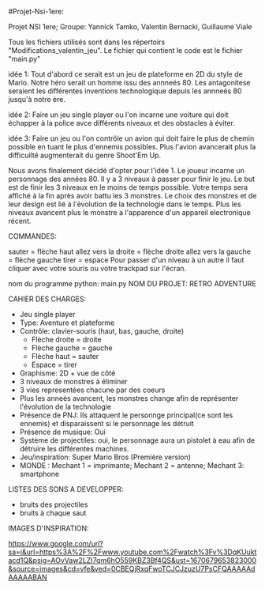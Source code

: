 #Projet-Nsi-1ere: 

Projet NSI 1ere; Groupe: Yannick Tamko, Valentin Bernacki, Guillaume Viale

Tous les fichiers utilisés sont dans les répertoirs "Modifications_valentin_jeu".
Le fichier qui contient le code est le fichier "main.py"

idée 1:  Tout d'abord ce serait est un jeu de plateforme en 2D du style de Mario. Notre héro serait un homme issu des annneés 80. Les antagonitese seraient les différentes inventions technologique depuis les annneés 80 jusqu'à notre ère.

idée 2:  Faire un jeu single player ou l'on incarne une voiture qui doit échapper à la police avce différents niveaux et des obstacles à éviter.

idée 3:   Faire un jeu ou l'on contrôle un avion qui doit faire le plus de chemin possible en tuant le plus d'ennemis possibles. Plus l'avion avancerait plus la difficuilté augmenterait du genre Shoot'Em Up. 

Nous avons finalement décidé d'opter pour l'idée 1. Le joueur incarne un personnage des années 80. Il y a 3 niveaux à passer pour finir le jeu. Le but est de finir les 3 niveaux en le moins de temps possible. Votre temps sera affiché à la fin après avoir battu les 3 monstres. Le choix des monstres et de leur design est lié à l'évolution de la technologie dans le temps. Plus les niveaux avancent plus le monstre a l'apparence d'un appareil electronique récent.

COMMANDES:
 
sauter = flèche haut
allez vers la droite = flèche droite
allez vers la gauche = flèche gauche
tirer = espace
Pour passer d'un niveau à un autre il faut cliquer avec votre souris ou votre trackpad sur l'écran.
 
 
nom du programme python: main.py
NOM DU PROJET: RETRO ADVENTURE

CAHIER DES CHARGES:

- Jeu single player
- Type: Aventure et plateforme
- Contrôle: clavier-souris (haut, bas, gauche, droite)
     - Flèche droite = droite
     - Flèche gauche = gauche
     - Flèche haut = sauter
     - Espace = tirer
- Graphisme: 2D + vue de côté 
- 3 niveaux de monstres à éliminer
- 3 vies representées chacune par des coeurs
- Plus les anneés avancent, les monstres change afin de représenter l'évolution de la technologie
- Présence de PNJ: Ils attaquent le personnge principal(ce sont les ennemis) et disparaissent si le personnage les détruit
- Présence de musique: Oui
- Système de projectiles: oui, le personnage aura un pistolet à eau afin de détruire les différentes machines.
- Jeu/inspiration: Super Mario Bros (Première version)
- MONDE : Mechant 1 = imprimante; Mechant 2 = antenne; Mechant 3: smartphone

LISTES DES SONS A DEVELOPPER:

- bruits des projectiles
- bruits à chaque saut 

IMAGES D'INSPIRATION:

https://www.google.com/url?sa=i&url=https%3A%2F%2Fwww.youtube.com%2Fwatch%3Fv%3DqKUuktacd1Q&psig=AOvVaw2LZI7qm6hO559KBZ3Bf4QS&ust=1670679653823000&source=images&cd=vfe&ved=0CBEQjRxqFwoTCJCJzuzU7PsCFQAAAAAdAAAAABAN

